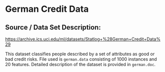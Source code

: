 # German Credit Data

## Source / Data Set Description:
<https://archive.ics.uci.edu/ml/datasets/Statlog+%28German+Credit+Data%29>

This dataset classifies people described by a set of attributes as good or bad credit risks. File used is `german.data` consisting of 1000 instances and 20 features.
Detailed description of the dataset is provided in `german.doc`.
